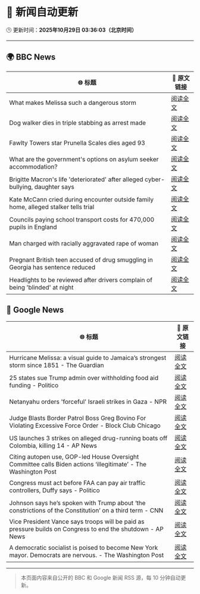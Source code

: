# 🧠 新闻自动更新

🕒 更新时间：**2025年10月29日 03:36:03（北京时间）**

---

## 🌍 BBC News

| 🌐 标题 | 🔗 原文链接 |
|--------|-------------|
| What makes Melissa such a dangerous storm | [阅读全文](https://www.bbc.com/news/articles/cp3d71q32w5o?at_medium=RSS&at_campaign=rss) |
| Dog walker dies in triple stabbing as arrest made | [阅读全文](https://www.bbc.com/news/articles/c5ypkd57n97o?at_medium=RSS&at_campaign=rss) |
| Fawlty Towers star Prunella Scales dies aged 93 | [阅读全文](https://www.bbc.com/news/articles/cjd0yn5gyndo?at_medium=RSS&at_campaign=rss) |
| What are the government's options on asylum seeker accommodation? | [阅读全文](https://www.bbc.com/news/articles/c9d60ejn41wo?at_medium=RSS&at_campaign=rss) |
| Brigitte Macron's life 'deteriorated' after alleged cyber-bullying, daughter says | [阅读全文](https://www.bbc.com/news/articles/czr16vjk8zlo?at_medium=RSS&at_campaign=rss) |
| Kate McCann cried during encounter outside family home, alleged stalker tells trial | [阅读全文](https://www.bbc.com/news/articles/cdjr2d8jdrlo?at_medium=RSS&at_campaign=rss) |
| Councils paying school transport costs for 470,000 pupils in England | [阅读全文](https://www.bbc.com/news/articles/c14pg0xj7mzo?at_medium=RSS&at_campaign=rss) |
| Man charged with racially aggravated rape of woman | [阅读全文](https://www.bbc.com/news/articles/clyg636kdrgo?at_medium=RSS&at_campaign=rss) |
| Pregnant British teen accused of drug smuggling in Georgia has sentence reduced | [阅读全文](https://www.bbc.com/news/articles/cwypqwn4epyo?at_medium=RSS&at_campaign=rss) |
| Headlights to be reviewed after drivers complain of being 'blinded' at night | [阅读全文](https://www.bbc.com/news/articles/cn971jlpvvro?at_medium=RSS&at_campaign=rss) |

## 📰 Google News

| 🌐 标题 | 🔗 原文链接 |
|--------|-------------|
| Hurricane Melissa: a visual guide to Jamaica’s strongest storm since 1851 - The Guardian | [阅读全文](https://news.google.com/rss/articles/CBMi1wFBVV95cUxPV2NYQmpzLWdkQlR1YkVxTGN2M2NianN6MXNoUEVjeV9BNHlFcU1yRjdjRi1LYjd5TWdOSVJXT0o1bVdoMExFLXlMNkI5cmR3ZGJ2RFdpai03eUk0Sml3Tm9MdU5Zd3RGZmFPRHpMZ0V0akJKTnViNk5UMldNVzJxV09ZNTkzenJyemhyS1NpYjhNeVFNM216WGctbzFHdXNmanBKSXJ6SkNBYlBpcG1aMnlqb1BwbmZuN3RTSGdReHlkU0xTalBqNW1Td05TT3lENHRLVmgxYw?oc=5) |
| 25 states sue Trump admin over withholding food aid funding - Politico | [阅读全文](https://news.google.com/rss/articles/CBMilwFBVV95cUxNRWhDTm5mMFZ4S1JOQlZQRndHS2J3Q3dOYS1oRlFDTEdhQlZjTm5XUEY1aG9pM2NhSllVSXZ3b0hHMDA2SE1sb2pxNjJLNGNVSHVVRlpMOGhySEo0N1hlR3pJcjFrcmFNcnJSTzJGTzNWRmp6YnE2aktIRFU4TDE3eXlva2t1WU02V2hPTXdGdjNwdFdqVDIw?oc=5) |
| Netanyahu orders 'forceful' Israeli strikes in Gaza - NPR | [阅读全文](https://news.google.com/rss/articles/CBMigwFBVV95cUxPUlJMNHROa3gzSFhRRGVmY0d0azNtbTJWTlptcm0yV1h0eXVmU2VsZ3NkNFBUZnRVYXh3RDM0V3MySm81eFZndkZkNVVrOU5NTGhaMVMtVTJySHVtWW1rZUFURWNPc1RCVkZNcGczbkVIMFhja3dOdGQ3bkRhc1hOQWdpbw?oc=5) |
| Judge Blasts Border Patrol Boss Greg Bovino For Violating Excessive Force Order - Block Club Chicago | [阅读全文](https://news.google.com/rss/articles/CBMivAFBVV95cUxNY3FPNUlmWXV2NEJaNlJUMl9FZkFlZWh1QkNtSVJaWFBEUHBpbUJuSnkyanFhdkNaa2NjVjVpTTRRRzFuaFF0TFpyYy00YTlTdzM1eXdsbkdDOGE2a2FDeXNHQUNzSmdJYmtyMWM0QXRmVG1zYm85cktPOGpVa2VHXy1iNmZWN2ZRT20yODNHOVdyOXJWY1JLbXp6cC1hdGFpWTdPdzVENEIzRW5rY1VhU193dGNVV2hFemZraA?oc=5) |
| US launches 3 strikes on alleged drug-running boats off Colombia, killing 14 - AP News | [阅读全文](https://news.google.com/rss/articles/CBMikgFBVV95cUxPRVAtZkFnd2hTMXRYWjF1U1BFcUpWOU9NamJSMGd6Yk9Pd2gzbUJyV0RGNDRDOURZRmh5SkxhSGduazNkckZFQkEtdkRVOHpTaVNYcEpNcW50Q0F4ZWNkakl1dGJjNmJERGVBZXVYNHU2ZWlXWGxMWVZFOUloUnBCY3BTZEVjeW9hTy01TU80dWxRdw?oc=5) |
| Citing autopen use, GOP-led House Oversight Committee calls Biden actions ‘illegitimate’ - The Washington Post | [阅读全文](https://news.google.com/rss/articles/CBMisgFBVV95cUxObHluSjJlRGpvWXpDbkx5b3hkZUxVcmJOOVU1NU1BNEF1cEFuZjMwNHMzZTZFTE95b1pUZHJUbTRZR3NvajZnZFdqS05ocTlGT0tKMC1OOHk0dGdCQ3R4Z3lqWWdXWmcyeElWX1g4VUhSbmI4ZHlza3R3REpyTTRlZ2x4UzZZYjAydXZaSnZPaFhxdlJnN3o4VV9Kd2ZHZFdzdEgtZ3NucUVhMjFvSTNPak5B?oc=5) |
| Congress must act before FAA can pay air traffic controllers, Duffy says - Politico | [阅读全文](https://news.google.com/rss/articles/CBMiqgFBVV95cUxOcUladlNlZVZxLU1qQWVkLVJIS0RnR2YxV0JTNkFkUG5YdnU4NlVtUGRRSzdMOG42NEc0M0NxSGlPYTVqanR1NEtCcjZTb2diVnlkSGtWaVFMUFRyeVB4LWEtQlNHWDhwN0FqSHk5am10QTFSYjBmTWU2aFJDUlFFNVZuZWNYSWJudWtmU21uNXFQWUVLcnMxOTlLSkxmTmhoSUZHNlB3Rnkzdw?oc=5) |
| Johnson says he’s spoken with Trump about ‘the constrictions of the Constitution’ on a third term - CNN | [阅读全文](https://news.google.com/rss/articles/CBMieEFVX3lxTE14ZWpyN1ExWVRMQkFtemhCVmhHZHFvUGZ2YTFER1VUa1FDdFdjZW55T0ROUW1aREZWUG1vYnB0cHR1WEtqV1lsZDI3dXFpZDIzUTF2Q3NmcVphcEt5N0xtZHFDOFpWTHZTNzM1RnB2b1NRUk81Q0RTWA?oc=5) |
| Vice President Vance says troops will be paid as pressure builds on Congress to end the shutdown - AP News | [阅读全文](https://news.google.com/rss/articles/CBMiqAFBVV95cUxPS0JHZkNmR2Q2OEh2THNPSk1jSU9iS2IxMTF2Z1lGd3dQaThrS0w5am5pazZMMXJKNUExTTdQV0lfWTVfaW9yY0xKWUREM1h3cDQ1ZTZpdy14QURwMGZHMmpyOF9WTWhLZlhWTXk3RjMwWUZ3alNBVHN5Z2Y2QllYWElqYVQ5eFlKTkJ4YlVNSW1RYXhGNmRVdUNFZ0o2X0FtY1ZlTV9XdlE?oc=5) |
| A democratic socialist is poised to become New York mayor. Democrats are nervous. - The Washington Post | [阅读全文](https://news.google.com/rss/articles/CBMikAFBVV95cUxQNFBYVFBSUWdLT21qcHUwUDV5Y2JacDlVdkl4ZmdURm95MTNISGpoWlFIUVQyd0ZRQTRHeFFYOVZpRnZZZFdCWGszY3FiWG5pa1VOV1JoU2p0Q3Fqcno2RHZaWmdoMUhqZWYxMmcxZnl6ZTZHaDV6ajRtQmRJbEFkR05LY2pReUlmb2pMVHRDOXY?oc=5) |

---
> 本页面内容来自公开的 BBC 和 Google 新闻 RSS 源，每 10 分钟自动更新。